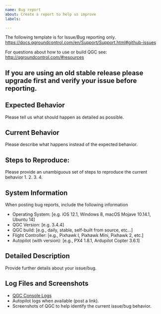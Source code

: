```yaml
---
name: Bug report
about: Create a report to help us improve
labels: 

---
```


The following template is for Issue/Bug reporting only. https://docs.qgroundcontrol.com/en/Support/Support.html#github-issues

For questions about how to use or build QGC see: http://qgroundcontrol.com/#resources

If you are using an old stable release please upgrade first and verify your issue before reporting.
----

## Expected Behavior
Please tell us what should happen as detailed as possible.

## Current Behavior
Please describe what happens instead of the expected behavior.

## Steps to Reproduce:
Please provide an unambiguous set of steps to reproduce the current behavior
1.
2.
3.
4.

## System Information
When posting bug reports, include the following information
- Operating System: [e.g. iOS 12.1, Windows 8, macOS Mojave 10.14.1, Ubuntu 14]
- QGC Version: [e.g. 3.4.4]
- QGC build: [e.g., daily, stable, self-built from source, etc...]
- Flight Controller: [e.g., Pixhawk I, Pixhawk Mini, Pixhawk 2, etc.]
- Autopilot (with version): [e.g., PX4 1.8.1, Ardupilot Copter 3.6.1]

## Detailed Description
Provide further details about your issue/bug.

## Log Files and Screenshots
- [QGC Console Logs](https://docs.qgroundcontrol.com/en/Support/Support.html#reporting-bugs)
- Autopilot logs when available (post a link).
- Screenshots of QGC to help identify the current issue/bug behavior.
